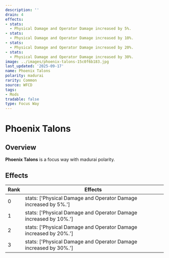 ```yaml
---
description: ''
drain: 4
effects:
- stats:
  - Physical Damage and Operator Damage increased by 5%.
- stats:
  - Physical Damage and Operator Damage increased by 10%.
- stats:
  - Physical Damage and Operator Damage increased by 20%.
- stats:
  - Physical Damage and Operator Damage increased by 30%.
image: ../images/phoenix-talons-15c0f6b183.jpg
last_updated: '2025-09-17'
name: Phoenix Talons
polarity: madurai
rarity: Common
source: WFCD
tags:
- Mods
tradable: false
type: Focus Way
---
```


# Phoenix Talons

## Overview

**Phoenix Talons** is a focus way with madurai polarity.

## Effects

| Rank | Effects |
|------|----------|
| 0 | stats: ['Physical Damage and Operator Damage increased by 5%.'] |
| 1 | stats: ['Physical Damage and Operator Damage increased by 10%.'] |
| 2 | stats: ['Physical Damage and Operator Damage increased by 20%.'] |
| 3 | stats: ['Physical Damage and Operator Damage increased by 30%.'] |

